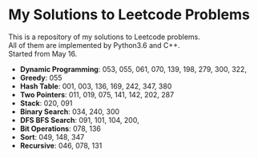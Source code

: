 My Solutions to Leetcode Problems
====
This is a repository of my solutions to Leetcode problems.  
All of them are implemented by Python3.6 and C++.  
Started from May 16.

- **Dynamic Programming**: 053, 055, 061, 070, 139, 198, 279, 300, 322,
- **Greedy**: 055
- **Hash Table**: 001, 003, 136, 169, 242, 347, 380
- **Two Pointers**: 011, 019, 075, 141, 142, 202, 287
- **Stack**: 020, 091
- **Binary Search**: 034, 240, 300 
- **DFS BFS Search**: 091, 101, 104, 200,
- **Bit Operations**: 078, 136
- **Sort**: 049, 148, 347
- **Recursive**: 046, 078, 131
